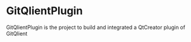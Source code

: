 # GitQlientPlugin
GitQlientPlugin is the project to build and integrated a QtCreator plugin of GitQlient
